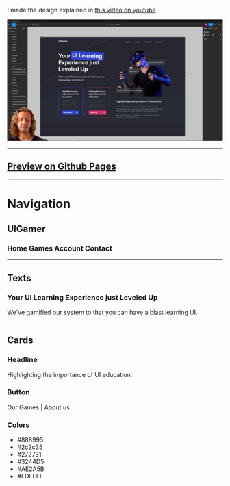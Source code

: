 I made the design explained in [this video on youtube](https://www.youtube.com/watch?v=evqUWEh46AA)

![Preview](images/preview.png)

<hr>

## [Preview on Github Pages](https://kiaboluki.github.io/UIGamer/)

<hr>

# Navigation
## UIGamer
### Home  Games  Account  Contact

<hr>

## Texts 
### Your UI Learning Experience just Leveled Up
We've gamified our system to that you can have a blast learning UI.

<hr>

## Cards
### Headline
Highlighting the importance of UI education.

### Button
Our Games | About us

### Colors

- \#888995
- \#2c2c35
- \#272731
- \#3244D5
- \#AE2A5B
- \#FDFEFF
